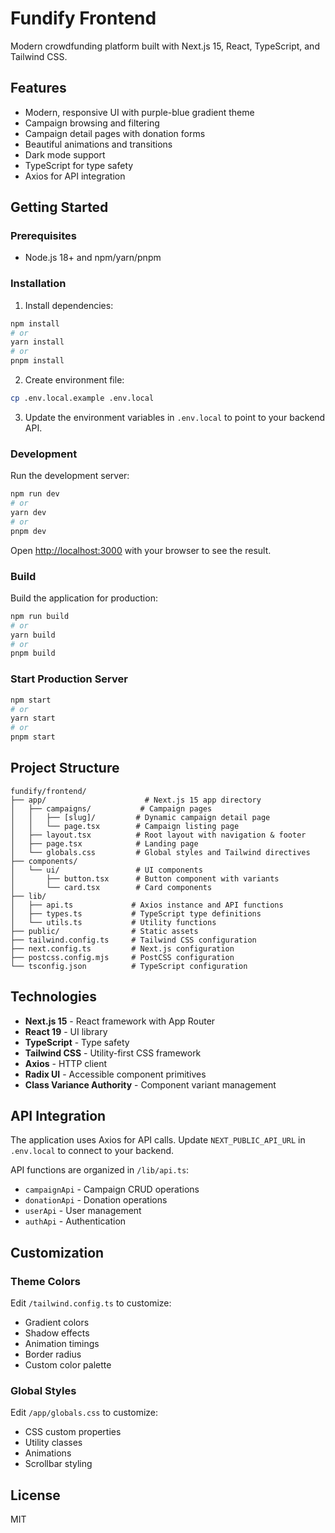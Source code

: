 # Fundify Frontend

Modern crowdfunding platform built with Next.js 15, React, TypeScript, and Tailwind CSS.

## Features

- Modern, responsive UI with purple-blue gradient theme
- Campaign browsing and filtering
- Campaign detail pages with donation forms
- Beautiful animations and transitions
- Dark mode support
- TypeScript for type safety
- Axios for API integration

## Getting Started

### Prerequisites

- Node.js 18+ and npm/yarn/pnpm

### Installation

1. Install dependencies:
```bash
npm install
# or
yarn install
# or
pnpm install
```

2. Create environment file:
```bash
cp .env.local.example .env.local
```

3. Update the environment variables in `.env.local` to point to your backend API.

### Development

Run the development server:

```bash
npm run dev
# or
yarn dev
# or
pnpm dev
```

Open [http://localhost:3000](http://localhost:3000) with your browser to see the result.

### Build

Build the application for production:

```bash
npm run build
# or
yarn build
# or
pnpm build
```

### Start Production Server

```bash
npm start
# or
yarn start
# or
pnpm start
```

## Project Structure

```
fundify/frontend/
├── app/                      # Next.js 15 app directory
│   ├── campaigns/           # Campaign pages
│   │   ├── [slug]/         # Dynamic campaign detail page
│   │   └── page.tsx        # Campaign listing page
│   ├── layout.tsx          # Root layout with navigation & footer
│   ├── page.tsx            # Landing page
│   └── globals.css         # Global styles and Tailwind directives
├── components/
│   └── ui/                 # UI components
│       ├── button.tsx      # Button component with variants
│       └── card.tsx        # Card components
├── lib/
│   ├── api.ts             # Axios instance and API functions
│   ├── types.ts           # TypeScript type definitions
│   └── utils.ts           # Utility functions
├── public/                # Static assets
├── tailwind.config.ts     # Tailwind CSS configuration
├── next.config.ts         # Next.js configuration
├── postcss.config.mjs     # PostCSS configuration
└── tsconfig.json          # TypeScript configuration
```

## Technologies

- **Next.js 15** - React framework with App Router
- **React 19** - UI library
- **TypeScript** - Type safety
- **Tailwind CSS** - Utility-first CSS framework
- **Axios** - HTTP client
- **Radix UI** - Accessible component primitives
- **Class Variance Authority** - Component variant management

## API Integration

The application uses Axios for API calls. Update `NEXT_PUBLIC_API_URL` in `.env.local` to connect to your backend.

API functions are organized in `/lib/api.ts`:
- `campaignApi` - Campaign CRUD operations
- `donationApi` - Donation operations
- `userApi` - User management
- `authApi` - Authentication

## Customization

### Theme Colors

Edit `/tailwind.config.ts` to customize:
- Gradient colors
- Shadow effects
- Animation timings
- Border radius
- Custom color palette

### Global Styles

Edit `/app/globals.css` to customize:
- CSS custom properties
- Utility classes
- Animations
- Scrollbar styling

## License

MIT

